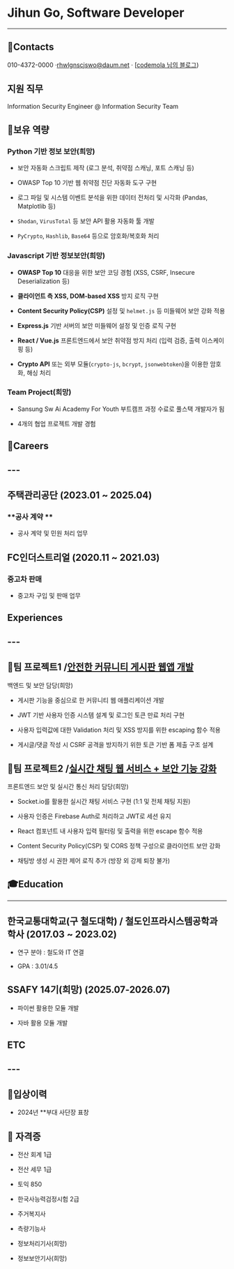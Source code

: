 # **Jihun Go, Software Developer**

---

## **🎯Contacts**

010-4372-0000 ·rhwlgnscjswo@daum.net · [[codemola 님의 블로그](https://codemola.tistory.com/))

## **지원 직무**

Information Security Engineer @ Information Security Team

## **💪보유 역량**

### **Python 기반 정보 보안(희망)**

- 보안 자동화 스크립트 제작 (로그 분석, 취약점 스캐닝, 포트 스캐닝 등)
  
- OWASP Top 10 기반 웹 취약점 진단 자동화 도구 구현
  
- 로그 파일 및 시스템 이벤트 분석을 위한 데이터 전처리 및 시각화 (Pandas, Matplotlib 등)
  
- `Shodan`, `VirusTotal` 등 보안 API 활용 자동화 툴 개발
  
- `PyCrypto`, `Hashlib`, `Base64` 등으로 암호화/복호화 처리
  

### ****Javascript 기반 정보보안(희망)****

- **OWASP Top 10** 대응을 위한 보안 코딩 경험 (XSS, CSRF, Insecure Deserialization 등)
  
- **클라이언트 측 XSS, DOM-based XSS** 방지 로직 구현
  
- **Content Security Policy(CSP)** 설정 및 `helmet.js` 등 미들웨어 보안 강화 적용
  
- **Express.js** 기반 서버의 보안 미들웨어 설정 및 인증 로직 구현
  
- **React / Vue.js** 프론트엔드에서 보안 취약점 방지 처리 (입력 검증, 출력 이스케이핑 등)
  
- **Crypto API** 또는 외부 모듈(`crypto-js`, `bcrypt`, `jsonwebtoken`)을 이용한 암호화, 해싱 처리
  

### **Team Project(희망)**

- Sansung Sw Ai Academy For Youth 부트캠프 과정 수료로 풀스택 개발자가 됨
  
- 4개의 협업 프로젝트 개발 경험
  

## **💼Careers**

## ---

## **주택관리공단 (2023.01 \~ 2025.04)**

### **공사 계약 **

- 공사 계약 및 민원 처리 업무

## **FC인더스트리얼 (2020.11 \~ 2021.03)**

### **중고차 판매**

- 중고차 구입 및 판매 업무
  

## **Experiences**

## ---

## **📌팀 프로젝트1 /[안전한 커뮤니티 게시판 웹앱 개발](https://codemola.tistory.com/1)**

백엔드 및 보안 담당(희망)

- 게시판 기능을 중심으로 한 커뮤니티 웹 애플리케이션 개발  
  
- JWT 기반 사용자 인증 시스템 설계 및 로그인 토큰 만료 처리 구현
  
- 사용자 입력값에 대한 Validation 처리 및 XSS 방지를 위한 escaping 함수 적용
  
- 게시글/댓글 작성 시 CSRF 공격을 방지하기 위한 토큰 기반 폼 제출 구조 설계
  

## **📌팀 프로젝트2 /[실시간 채팅 웹 서비스 + 보안 기능 강화](https://codemola.tistory.com/2)**

프론트엔드 보안 및 실시간 통신 처리 담당(희망)

- Socket.io를 활용한 실시간 채팅 서비스 구현 (1:1 및 전체 채팅 지원)
  
- 사용자 인증은 Firebase Auth로 처리하고 JWT로 세션 유지
  
- React 컴포넌트 내 사용자 입력 필터링 및 출력을 위한 escape 함수 적용
  
- Content Security Policy(CSP) 및 CORS 정책 구성으로 클라이언트 보안 강화
  
- 채팅방 생성 시 권한 제어 로직 추가 (방장 외 강제 퇴장 불가)
  

## **🎓Education**

---

## **한국교통대학교(구 철도대학) / 철도인프라시스템공학과 학사 (2017.03 \~ 2023.02)**

- 연구 분야 : 철도와 IT 연결
  
- GPA : 3.01/4.5
  

## **SSAFY 14기(희망) (2025.07-2026.07)**

- 파이썬 활용한 모듈 개발
  
- 자바 활용 모듈 개발
  

## **ETC**

## ---

## **🥇입상이력**

- 2024년 **부대 사단장 표창
  

## 📜 **자격증**

- 전산 회계 1급
  
- 전산 세무 1급
  
- 토익 850
  
- 한국사능력검정시험 2급
  
- 주거복지사
  
- 측량기능사
  
- 정보처리기사(희망)
  
- 정보보안기사(희망)
